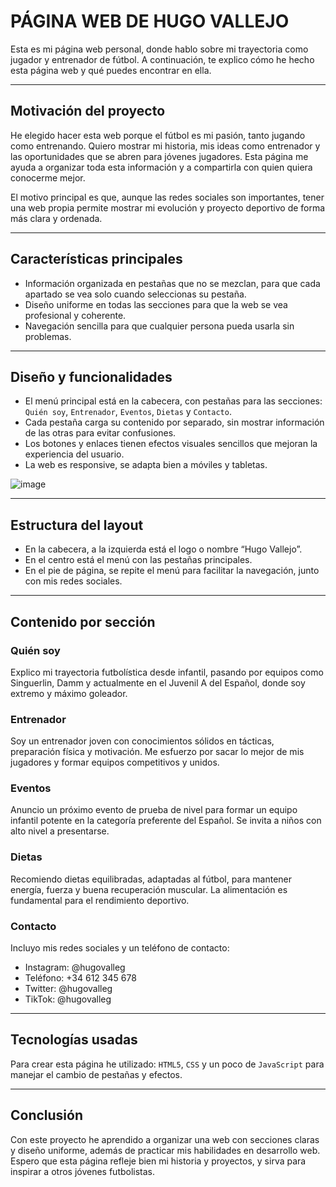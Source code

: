 # PÁGINA WEB DE HUGO VALLEJO

Esta es mi página web personal, donde hablo sobre mi trayectoria como jugador y entrenador de fútbol. A continuación, te explico cómo he hecho esta página web y qué puedes encontrar en ella.

---

## Motivación del proyecto

He elegido hacer esta web porque el fútbol es mi pasión, tanto jugando como entrenando. Quiero mostrar mi historia, mis ideas como entrenador y las oportunidades que se abren para jóvenes jugadores. Esta página me ayuda a organizar toda esta información y a compartirla con quien quiera conocerme mejor.

El motivo principal es que, aunque las redes sociales son importantes, tener una web propia permite mostrar mi evolución y proyecto deportivo de forma más clara y ordenada.

---

## Características principales

- Información organizada en pestañas que no se mezclan, para que cada apartado se vea solo cuando seleccionas su pestaña.  
- Diseño uniforme en todas las secciones para que la web se vea profesional y coherente.  
- Navegación sencilla para que cualquier persona pueda usarla sin problemas.

---

## Diseño y funcionalidades

- El menú principal está en la cabecera, con pestañas para las secciones: `Quién soy`, `Entrenador`, `Eventos`, `Dietas` y `Contacto`.  
- Cada pestaña carga su contenido por separado, sin mostrar información de las otras para evitar confusiones.  
- Los botones y enlaces tienen efectos visuales sencillos que mejoran la experiencia del usuario.  
- La web es responsive, se adapta bien a móviles y tabletas.

![image](https://github.com/user-attachments/assets/d8c986a5-1fed-48eb-800b-01cebc0627e7)


---

## Estructura del layout

- En la cabecera, a la izquierda está el logo o nombre “Hugo Vallejo”.  
- En el centro está el menú con las pestañas principales.  
- En el pie de página, se repite el menú para facilitar la navegación, junto con mis redes sociales.  

---

## Contenido por sección

### Quién soy  
Explico mi trayectoria futbolística desde infantil, pasando por equipos como Singuerlin, Damm y actualmente en el Juvenil A del Español, donde soy extremo y máximo goleador.

### Entrenador  
Soy un entrenador joven con conocimientos sólidos en tácticas, preparación física y motivación. Me esfuerzo por sacar lo mejor de mis jugadores y formar equipos competitivos y unidos.

### Eventos  
Anuncio un próximo evento de prueba de nivel para formar un equipo infantil potente en la categoría preferente del Español. Se invita a niños con alto nivel a presentarse.

### Dietas  
Recomiendo dietas equilibradas, adaptadas al fútbol, para mantener energía, fuerza y buena recuperación muscular. La alimentación es fundamental para el rendimiento deportivo.

### Contacto  
Incluyo mis redes sociales y un teléfono de contacto:  
- Instagram: @hugovalleg  
- Teléfono: +34 612 345 678  
- Twitter: @hugovalleg  
- TikTok: @hugovalleg  

---

## Tecnologías usadas

Para crear esta página he utilizado: `HTML5`, `CSS` y un poco de `JavaScript` para manejar el cambio de pestañas y efectos.

---

## Conclusión

Con este proyecto he aprendido a organizar una web con secciones claras y diseño uniforme, además de practicar mis habilidades en desarrollo web. Espero que esta página refleje bien mi historia y proyectos, y sirva para inspirar a otros jóvenes futbolistas.

